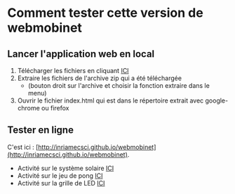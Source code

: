 # Comment tester cette version de webmobinet

## Lancer l'application web en local
1. Télécharger les fichiers en cliquant [ICI](https://github.com/InriaMecsci/webmobinet/archive/master.zip)
2. Extraire les fichiers de l'archive zip qui a été téléchargée 
    * (bouton droit sur l'archive et choisir la fonction extraire dans le menu)
3. Ouvrir le fichier index.html qui est dans le répertoire extrait avec google-chrome ou firefox

## Tester en ligne

C'est ici : [http://inriamecsci.github.io/webmobinet](http://inriamecsci.github.io/webmobinet).

* Activité sur le système solaire [ICI](https://inriamecsci.github.io/webmobinet/?activity=solar)
* Activité sur le jeu de pong [ICI](https://inriamecsci.github.io/webmobinet/?activity=pong)
* Activité sur la grille de LED [ICI](https://inriamecsci.github.io/webmobinet/?activity=led)
